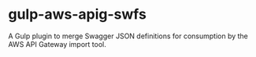 # gulp-aws-apig-swfs
A Gulp plugin to merge Swagger JSON definitions for consumption by the AWS API Gateway import tool.

